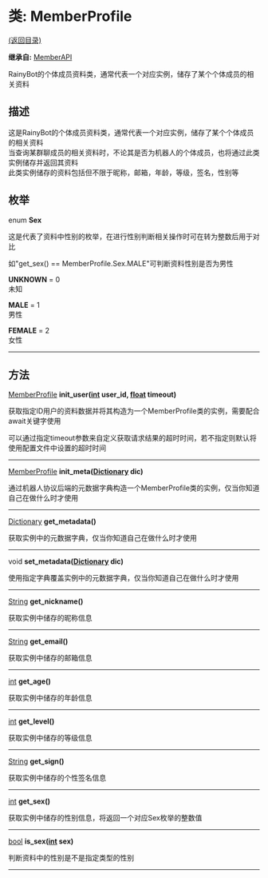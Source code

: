 # 类: MemberProfile  
[(返回目录)](README.md)  
  
**继承自:** [MemberAPI](MemberAPI.md)  
  
RainyBot的个体成员资料类，通常代表一个对应实例，储存了某个个体成员的相关资料  
  
## 描述  
  
这是RainyBot的个体成员资料类，通常代表一个对应实例，储存了某个个体成员的相关资料   
当查询某群聊成员的相关资料时，不论其是否为机器人的个体成员，也将通过此类实例储存并返回其资料   
此类实例储存的资料包括但不限于昵称，邮箱，年龄，等级，签名，性别等  
  
## 枚举  
  
enum **Sex**  
  
这是代表了资料中性别的枚举，在进行性别判断相关操作时可在转为整数后用于对比   
  
如"get_sex() == MemberProfile.Sex.MALE"可判断资料性别是否为男性  
  
**UNKNOWN** = 0  
未知  
  
**MALE** = 1  
男性  
  
**FEMALE** = 2  
女性  
  
---  
  
## 方法 
  
[MemberProfile](MemberProfile.md) **init_user([int](https://docs.godotengine.org/en/latest/classes/class_int.html) user_id, [float](https://docs.godotengine.org/en/latest/classes/class_float.html) timeout)**  
  
获取指定ID用户的资料数据并将其构造为一个MemberProfile类的实例，需要配合await关键字使用   
  
可以通过指定timeout参数来自定义获取请求结果的超时时间，若不指定则默认将使用配置文件中设置的超时时间  
  
---  
  
[MemberProfile](MemberProfile.md) **init_meta([Dictionary](https://docs.godotengine.org/en/latest/classes/class_dictionary.html) dic)**  
  
通过机器人协议后端的元数据字典构造一个MemberProfile类的实例，仅当你知道自己在做什么时才使用  
  
---  
  
[Dictionary](https://docs.godotengine.org/en/latest/classes/class_dictionary.html) **get_metadata()**  
  
获取实例中的元数据字典，仅当你知道自己在做什么时才使用  
  
---  
  
void **set_metadata([Dictionary](https://docs.godotengine.org/en/latest/classes/class_dictionary.html) dic)**  
  
使用指定字典覆盖实例中的元数据字典，仅当你知道自己在做什么时才使用  
  
---  
  
[String](https://docs.godotengine.org/en/latest/classes/class_string.html) **get_nickname()**  
  
获取实例中储存的昵称信息  
  
---  
  
[String](https://docs.godotengine.org/en/latest/classes/class_string.html) **get_email()**  
  
获取实例中储存的邮箱信息  
  
---  
  
[int](https://docs.godotengine.org/en/latest/classes/class_int.html) **get_age()**  
  
获取实例中储存的年龄信息  
  
---  
  
[int](https://docs.godotengine.org/en/latest/classes/class_int.html) **get_level()**  
  
获取实例中储存的等级信息  
  
---  
  
[String](https://docs.godotengine.org/en/latest/classes/class_string.html) **get_sign()**  
  
获取实例中储存的个性签名信息  
  
---  
  
[int](https://docs.godotengine.org/en/latest/classes/class_int.html) **get_sex()**  
  
获取实例中储存的性别信息，将返回一个对应Sex枚举的整数值  
  
---  
  
[bool](https://docs.godotengine.org/en/latest/classes/class_bool.html) **is_sex([int](https://docs.godotengine.org/en/latest/classes/class_int.html) sex)**  
  
判断资料中的性别是不是指定类型的性别  
  
---  
  

